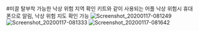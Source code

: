 #미끌
탈부착 가능한 낙상 위험 지역 확인 키트와 같이 사용되는 어플
낙상 위험시 휴대폰으로 알림, 낙상 위험 지도 확인 가능
![Screenshot_20200117-081249](https://user-images.githubusercontent.com/45382324/78472714-07448a00-7776-11ea-84e0-eecd262238a1.jpg)
![Screenshot_20200117-081333](https://user-images.githubusercontent.com/45382324/78472719-13304c00-7776-11ea-9f36-8f937d22d073.jpg)
![Screenshot_20200117-081642](https://user-images.githubusercontent.com/45382324/78472720-1592a600-7776-11ea-8054-d9fd1838beaa.jpg)
